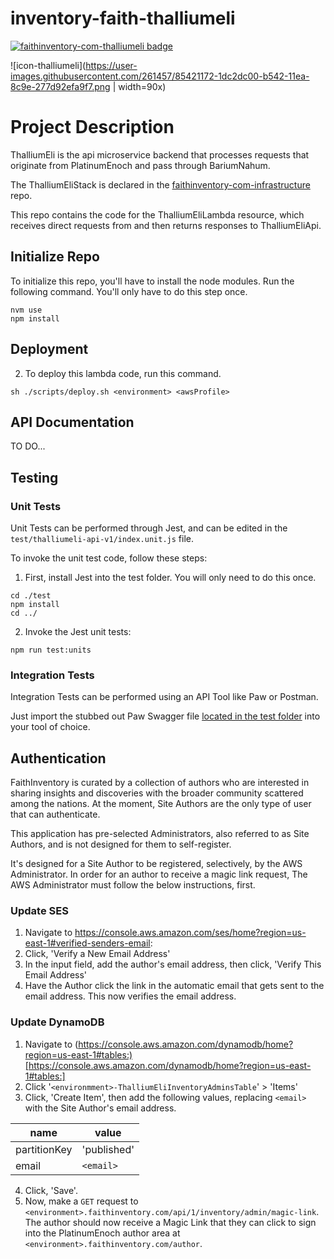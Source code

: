 # inventory-faith-thalliumeli

[![faithinventory-com-thalliumeli badge](https://img.shields.io/badge/faithinventory.com-thalliumeli-%23b88e83?style=for-the-badge&logo=javascript)](https://faithinventory.com/)

![icon-thalliumeli](https://user-images.githubusercontent.com/261457/85421172-1dc2dc00-b542-11ea-8c9e-277d92efa9f7.png | width=90x)

# Project Description

ThalliumEli is the api microservice backend that processes requests that originate from PlatinumEnoch and pass through BariumNahum.

The ThalliumEliStack is declared in the [faithinventory-com-infrastructure](https://github.com/averysmithproductions/faithinventory-com-infrastructure) repo. 

This repo contains the code for the ThalliumEliLambda resource, which receives direct requests from and then returns responses to ThalliumEliApi.

## Initialize Repo

To initialize this repo, you'll have to install the node modules. Run the following command. You'll only have to do this step once.

```
nvm use
npm install
```

## Deployment

2. To deploy this lambda code, run this command.

`sh ./scripts/deploy.sh <environment> <awsProfile>`

## API Documentation

TO DO...

## Testing

### Unit Tests

Unit Tests can be performed through Jest, and can be edited in the `test/thalliumeli-api-v1/index.unit.js` file.

To invoke the unit test code, follow these steps:

1. First, install Jest into the test folder. You will only need to do this once.

```
cd ./test
npm install
cd ../
```

2. Invoke the Jest unit tests:

`npm run test:units`

### Integration Tests

Integration Tests can be performed using an API Tool like Paw or Postman.

Just import the stubbed out Paw Swagger file [located in the test folder](test/paw/faithinventory-api-swagger.json) into your tool of choice.

## Authentication

FaithInventory is curated by a collection of authors who are interested in sharing insights and discoveries with the broader community scattered among the nations. At the moment, Site Authors are the only type of user that can authenticate.

This application has pre-selected Administrators, also referred to as Site Authors, and is not designed for them to self-register.

It's designed for a Site Author to be registered, selectively, by the AWS Administrator. In order for an author to receive a magic link request, The AWS Administrator must follow the below instructions, first.

### Update SES

1. Navigate to https://console.aws.amazon.com/ses/home?region=us-east-1#verified-senders-email:
2. Click, 'Verify a New Email Address'
3. In the input field, add the author's email address, then click, 'Verify This Email Address'
4. Have the Author click the link in the automatic email that gets sent to the email address. This now verifies the email address.

### Update DynamoDB

1. Navigate to (https://console.aws.amazon.com/dynamodb/home?region=us-east-1#tables:)[https://console.aws.amazon.com/dynamodb/home?region=us-east-1#tables:]
2. Click '`<environmment>-ThalliumEliInventoryAdminsTable`' > 'Items'
3. Click, 'Create Item', then add the following values, replacing `<email>` with the Site Author's email address.

| name | value |
|-|-|
| partitionKey | 'published' |
| email | `<email>` |

4. Click, 'Save'.
5. Now, make a `GET` request to `<environment>.faithinventory.com/api/1/inventory/admin/magic-link`. The author should now receive a Magic Link that they can click to sign into the PlatinumEnoch author area at `<environment>.faithinventory.com/author`.